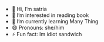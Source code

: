 - 👋 Hi, I’m satria
- 👀 I’m interested in reading book
- 🌱 I’m currently learning Many Thing
- 😄 Pronouns: she/him
- ⚡ Fun fact: Im idiot sandwich

<!---
SRTsat/SRTsat is a ✨ special ✨ repository because its `README.md` (this file) appears on your GitHub profile.
You can click the Preview link to take a look at your changes.
--->
